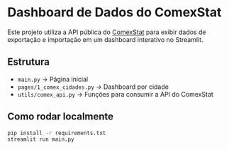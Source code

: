 # Dashboard de Dados do ComexStat

Este projeto utiliza a API pública do [ComexStat](https://api-comexstat.mdic.gov.br/) 
para exibir dados de exportação e importação em um dashboard interativo no Streamlit.

## Estrutura
- `main.py` → Página inicial
- `pages/1_comex_cidades.py` → Dashboard por cidade
- `utils/comex_api.py` → Funções para consumir a API do ComexStat

## Como rodar localmente
```bash
pip install -r requirements.txt
streamlit run main.py